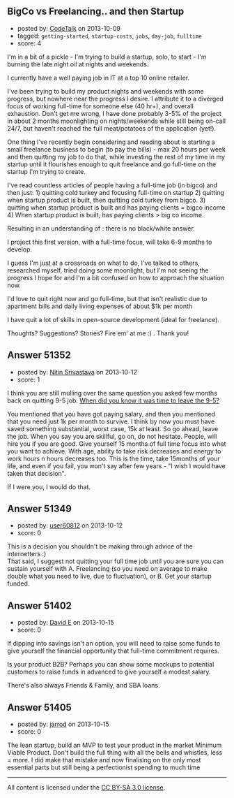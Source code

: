 ## BigCo vs Freelancing.. and then Startup

- posted by: [CodeTalk](https://stackexchange.com/users/-1/21191-codetalk) on 2013-10-09
- tagged: `getting-started`, `startup-costs`, `jobs`, `day-job`, `fulltime`
- score: 4

<p>I'm in a bit of a pickle - I'm trying to build a startup, solo, to start - I'm burning the late night oil at nights and weekends.</p>

<p>I currently have a well paying job in IT at a top 10 online retailer.</p>

<p>I've been trying to build my product nights and weekends with some progress, but nowhere near the progress I desire. I attribute it to a diverged focus of working full-time for someone else (40 hr+), and overall exhaustion. Don't get me wrong, I have done probably 3-5% of the project in about 2 months moonlighting on nights/weekends while still being on-call 24/7, but haven't reached the full meat/potatoes of the application (yet!).</p>

<p>One thing I've recently begin considering and reading about is starting a small freelance business to begin (to pay the bills) - max 20 hours per week and then quitting my job to do that, while investing the rest of my time in my startup until it flourishes enough to quit freelance and go full-time on the startup I'm trying to create.</p>

<p>I've read countless articles of people having a full-time job (in bigco) and then just:
1) quitting cold turkey and focusing full-time on startup
2) quitting when startup product is built, then quitting cold turkey from bigco.
3) quitting when startup product is built and has paying clients = bigco income
4) When startup product is built, has paying clients > big co income.</p>

<p>Resulting in an understanding of : there is no black/white answer.</p>

<p>I project this first version, with a full-time focus, will take 6-9 months to develop. </p>

<p>I guess I'm just at a crossroads on what to do, I've talked to others, researched myself, tried doing some moonlight, but I'm not seeing the progress I hope for and I'm a bit confused on how to approach the situation now.</p>

<p>I'd love to quit right now and go full-time, but that isn't realistic due to apartment bills and daily living expenses of about $1k per month</p>

<p>I have quit a lot of skills in open-source development (ideal for freelance).</p>

<p>Thoughts? Suggestions? Stories? Fire em' at me :) . Thank you!</p>



## Answer 51352

- posted by: [Nitin Srivastava](https://stackexchange.com/users/-1/17060-nitin-srivastava) on 2013-10-12
- score: 1

<p>I think you are still mulling over the same question you asked few months back on quitting 9-5 job. <a href="http://answers.onstartups.com/questions/50289/when-did-you-know-it-was-time-to-leave-the-9-5/50306#50306">When did you know it was time to leave the 9-5?</a></p>

<p>You mentioned that you have got paying salary, and then you mentioned that you need just 1k per month to survive. I think by now you must have saved something substantial, worst case, 15k at least. So go ahead, leave the job. When you say you are skillful, go on, do not hesitate. People, will hire you if you are good. Give yourself 15 months of full time focus into what you want to achieve. With age, ability to take risk decreases and energy to work hours n hours decreases too. This is the time, take 15months of your life, and even if you fail, you won't say after few years - "I wish I would have taken that decision". </p>

<p>If I were you, I would do that. </p>



## Answer 51349

- posted by: [user60812](https://stackexchange.com/users/-1/19115-user60812) on 2013-10-12
- score: 0

<p>This is a decision you shouldn't be making through advice of the internetters :)<br>
That said, I suggest not quitting your full time job until you are sure you can sustain yourself with A. Freelancing (so you need on average to make double what you need to live, due to fluctuation), or B. Get your startup funded.</p>



## Answer 51402

- posted by: [David E](https://stackexchange.com/users/-1/28292-david-e) on 2013-10-15
- score: 0

<p>If dipping into savings isn't an option, you will need to raise some funds to give yourself the financial opportunity that full-time commitment requires.</p>

<p>Is your product B2B? Perhaps you can show some mockups to potential customers to raise funds in advanced to give yourself a modest salary.</p>

<p>There's also always Friends &amp; Family, and SBA loans.</p>



## Answer 51405

- posted by: [jarrod](https://stackexchange.com/users/-1/28297-jarrod) on 2013-10-15
- score: 0

<p>The lean startup, build an MVP to test your product in the market Minimum Viable Product. Don't build the full thing with all the bells and whistles, less = more. I did make that mistake and now finalising on the only most essential parts but still being a perfectionist spending to much time</p>




---

All content is licensed under the [CC BY-SA 3.0 license](https://creativecommons.org/licenses/by-sa/3.0/).

